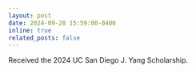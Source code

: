 ```yaml
---
layout: post
date: 2024-09-28 15:59:00-0400
inline: true
related_posts: false
---
```


Received the 2024 UC San Diego J. Yang Scholarship.
